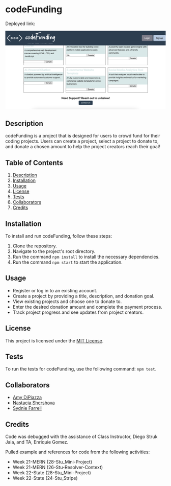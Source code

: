 # codeFunding

Deployed link:

![Homepage Screenshot](./client/homepage.png)

## Description

codeFunding is a project that is designed for users to crowd fund for their coding projects. Users can create a project, select a project to donate to, and donate a chosen amount to help the project creators reach their goal!
 

## Table of Contents

1. [Description](#Description) 
2. [Installation](#Installation) 
3. [Usage](#usage) 
4. [License](#license) 
5. [Tests](#tests) 
6. [Collaborators](#collaborators)
7. [Credits](#credits)

## Installation

To install and run codeFunding, follow these steps:
1. Clone the repository.
2. Navigate to the project's root directory.
3. Run the command `npm install` to install the necessary dependencies.
4. Run the command `npm start` to start the application.

## Usage

- Register or log in to an existing account.
- Create a project by providing a title, description, and donation goal.
- View existing projects and choose one to donate to.
- Enter the desired donation amount and complete the payment process.
- Track project progress and see updates from project creators.

## License

This project is licensed under the [MIT License](LICENSE).

## Tests

To run the tests for codeFunding, use the following command: `npm test`.

## Collaborators

- [Amy DiPiazza](https://github.com/amykateoc)
- [Nastacia Shershova](https://github.com/snastacia)
- [Sydnie Farrell](https://github.com/syd9f)

## Credits

Code was debugged with the assistance of Class Instructor, Diego Struk Jaia, and TA, Enriquie Gomez. 

Pulled example and references for code from the following activities: 
- Week 21-MERN (28-Stu_Mini-Project)
- Week 21-MERN (26-Stu-Resolver-Context)
- Week 22-State (28-Stu_Mini-Project)
- Week 22-State (24-Stu_Stripe)